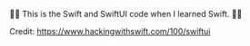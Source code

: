 👨‍💻 This is the Swift and SwiftUI code when I learned Swift. 🧑‍💻

Credit: https://www.hackingwithswift.com/100/swiftui

